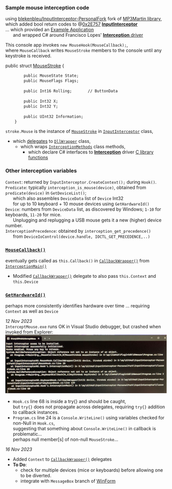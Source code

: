 ### Sample mouse interception code  
using [blekenbleu/InputInterceptor-PersonalFork](https://github.com/blekenbleu/InputInterceptor-PersonalFork)
 fork of [MP3Martin library](https://github.com/MP3Martin/InputInterceptor-PersonalFork/),  
which added bool return codes to @[0x2E757](https://github.com/0x2E757) [**InputInterceptor**](https://github.com/0x2E757/InputInterceptor/)  
...  which provided an [Example Application](https://github.com/0x2E757/InputInterceptor/#example-application)  
 &nbsp; &nbsp; &nbsp; and wrapped C# around Francisco Lopes' [**Interception** driver](https://www.oblita.com/interception.html)

This console app invokes `new MouseHook(MouseCallback);`,  
where `MouseCallback` writes `MouseStroke` members to the console until any keystroke is received.  

public struct [MouseStroke](MouseStroke.md) {
```
        public MouseState State;
        public MouseFlags Flags;

        public Int16 Rolling;		// ButtonData

        public Int32 X;
        public Int32 Y;

        public UInt32 Information;
	}

```
`stroke.Mouse` is the instance of [`MouseStroke`](https://github.com/blekenbleu/InputInterceptor-PersonalFork/blob/master/InputInterceptor/Classes/MouseStroke.cs)
 in [`InputInterceptor`](https://github.com/blekenbleu/InputInterceptor-PersonalFork/blob/master/InputInterceptor/InputInterceptor.cs) class,
- which [delegates](https://learn.microsoft.com/en-US/dotnet/csharp/programming-guide/delegates/)
  to [`DllWrapper`](https://github.com/blekenbleu/InputInterceptor-PersonalFork/blob/master/InputInterceptor/DllWrapper.cs) class,  
  - which wraps  [`InterceptionMethods`](https://github.com/blekenbleu/InputInterceptor-PersonalFork/blob/master/InputInterceptor/InterceptionMethods.cs) class methods,  
    - which declare C# interfaces to [**Interception**](https://www.oblita.com/interception.html) driver [C library functions](https://github.com/oblitum/Interception/blob/master/library/interception.c)  

### Other interception variables
`Context`:  returned by `InputInterceptor.CreateContext();` during `Hook()`.  
`Predicate`: typically `interception_is_mouse(device)`, obtained from `predicate(device)` in `GetDeviceList()`;  
  &nbsp; &nbsp; &nbsp; which also assembles `DeviceData` list of `Device` Int32  
  &nbsp; &nbsp; &nbsp; for up to 10 keyboard + 10 mouse devices using `GetHardwareId()`  
`Device`: numbers from `DeviceData` list, as discovered by Windows;  `1-10` for keyboards, `11-20` for mice.    
  &nbsp; &nbsp; &nbsp; Unplugging and replugging a USB mouse gets it a new (higher) device number.  
`InterceptionPrecedence`:  obtained by `interception_get_precedence()`  
 &nbsp; &nbsp; &nbsp; from `DeviceIoControl(device.handle, IOCTL_GET_PRECEDENCE,..)`  

### [`MouseCallback()`](blob/master/program.cs#L24)
 eventually gets called as `this.Callback()` in [`CallbackWrapper()`](https://github.com/blekenbleu/InputInterceptor-PersonalFork/blob/master/InputInterceptor/MouseHook.cs#L29)
 from [`InterceptionMain()`](https://github.com/blekenbleu/InputInterceptor-PersonalFork/blob/master/InputInterceptor/Classes/Hook.cs#L57)  
- Modified [`CallbackWrapper()`](https://github.com/blekenbleu/InputInterceptor-PersonalFork/blob/master/InputInterceptor/MouseHook.cs#L29) delegate to also pass `this.Context` and `this.Device` 

### [`GetHardwareId()`](https://github.com/blekenbleu/InputInterceptor-PersonalFork/blob/master/InputInterceptor/InterceptionMethods.cs#L47)
perhaps more consistently identifies hardware over time ... requiring `Context` as well as `Device`

*12 Nov 2023*  
`InterceptMouse.exe` runs OK in Visual Studio debugger, but crashed when invoked from Explorer:  
![](exception.jpg)  
- `Hook.cs` line 68 is inside a try{} and should be caught,  
	but `try{}` does not propagate across delegates, requiring `try{}` addition to callback instances.  
- `Program.cs` line 24 is a `Console.WriteLine()` using variables checked for non-Null in `Hook.cs`,  
	suggesting that something about `Console.WriteLine()` in callback is problematic...  
	perhaps null member[s] of non-null `MouseStroke`...  

*16 Nov 2023*  
- Added `Context` to  [`CallbackWrapper()`](https://github.com/blekenbleu/InputInterceptor-PersonalFork/blob/master/InputInterceptor/MouseHook.cs#L29) delegates  
- **To Do**:
	- check for multiple devices (mice or keyboards) before allowing one to be diverted.
	- integrate with `MessageBox` branch of [WinForm](https://github.com/blekenbleu/WinForm)  
